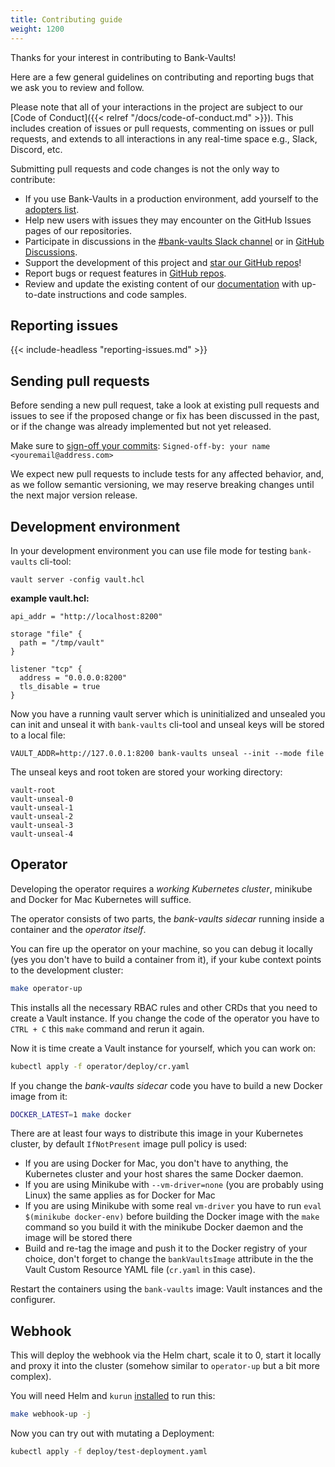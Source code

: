 ```yaml
---
title: Contributing guide
weight: 1200
---
```


Thanks for your interest in contributing to Bank-Vaults!

Here are a few general guidelines on contributing and reporting bugs that we ask you to review and follow.

Please note that all of your interactions in the project are subject to our [Code of Conduct]({{< relref "/docs/code-of-conduct.md" >}}). This
includes creation of issues or pull requests, commenting on issues or pull requests, and extends to all interactions in
any real-time space e.g., Slack, Discord, etc.

Submitting pull requests and code changes is not the only way to contribute:

- If you use Bank-Vaults in a production environment, add yourself to the [adopters list](https://github.com/bank-vaults/bank-vaults/blob/master/ADOPTERS.md).
- Help new users with issues they may encounter on the GitHub Issues pages of our repositories.
- Participate in discussions in the [#bank-vaults Slack channel](https://cloud-native.slack.com/archives/C078PHYK38W/) or in [GitHub Discussions](https://github.com/orgs/bank-vaults/discussions).
- Support the development of this project and [star our GitHub repos](https://github.com/bank-vaults)!
- Report bugs or request features in [GitHub repos](https://github.com/bank-vaults).
- Review and update the existing content of our [documentation](https://bank-vaults.dev) with up-to-date instructions and code samples.

## Reporting issues

{{< include-headless "reporting-issues.md" >}}

## Sending pull requests

Before sending a new pull request, take a look at existing pull requests and issues to see if the proposed change or fix
has been discussed in the past, or if the change was already implemented but not yet released.

Make sure to [sign-off your commits](https://git-scm.com/docs/git-commit#Documentation/git-commit.txt---signoff): `Signed-off-by: your name <youremail@address.com>`

We expect new pull requests to include tests for any affected behavior, and, as we follow semantic versioning, we may
reserve breaking changes until the next major version release.

## Development environment

In your development environment you can use file mode for testing `bank-vaults` cli-tool:

```shell
vault server -config vault.hcl
```

**example vault.hcl:**

```shell
api_addr = "http://localhost:8200"

storage "file" {
  path = "/tmp/vault"
}

listener "tcp" {
  address = "0.0.0.0:8200"
  tls_disable = true
}
```

Now you have a running vault server which is uninitialized and unsealed you can init and unseal it with `bank-vaults` cli-tool and unseal keys will be stored to a local file:

```shell
VAULT_ADDR=http://127.0.0.1:8200 bank-vaults unseal --init --mode file
```

The unseal keys and root token are stored your working directory:

```shell
vault-root
vault-unseal-0
vault-unseal-1
vault-unseal-2
vault-unseal-3
vault-unseal-4
```

## Operator

Developing the operator requires a *working Kubernetes cluster*, minikube and Docker for Mac Kubernetes will suffice.

The operator consists of two parts, the *bank-vaults sidecar* running inside a container and the *operator itself*.

You can fire up the operator on your machine, so you can debug it locally (yes you don't have to build a container from it), if your kube context points to the development cluster:

```bash
make operator-up
```

This installs all the necessary RBAC rules and other CRDs that you need to create a Vault instance. If you change the code of the operator you have to `CTRL + C` this `make` command and rerun it again.

Now it is time create a Vault instance for yourself, which you can work on:

```bash
kubectl apply -f operator/deploy/cr.yaml
```

If you change the *bank-vaults sidecar* code you have to build a new Docker image from it:

```bash
DOCKER_LATEST=1 make docker
```

There are at least four ways to distribute this image in your Kubernetes cluster, by default `IfNotPresent` image pull policy is used:

- If you are using Docker for Mac, you don't have to anything, the Kubernetes cluster and your host shares the same Docker daemon.
- If you are using Minikube with `--vm-driver=none` (you are probably using Linux) the same applies as for Docker for Mac
- If you are using Minikube with some real `vm-driver` you have to run `eval $(minikube docker-env)` before building the Docker image with the `make` command so you build it with the minikube Docker daemon and the image will be stored there
- Build and re-tag the image and push it to the Docker registry of your choice, don't forget to change the `bankVaultsImage` attribute in the the Vault Custom Resource YAML file (`cr.yaml` in this case).

Restart the containers using the `bank-vaults` image: Vault instances and the configurer.

## Webhook

This will deploy the webhook via the Helm chart, scale it to 0, start it locally and proxy it into the cluster (somehow similar to `operator-up` but a bit more complex).

You will need Helm and `kurun` [installed](https://github.com/banzaicloud/kurun#installation) to run this:

```bash
make webhook-up -j
```

Now you can try out with mutating a Deployment:

```bash
kubectl apply -f deploy/test-deployment.yaml
```
